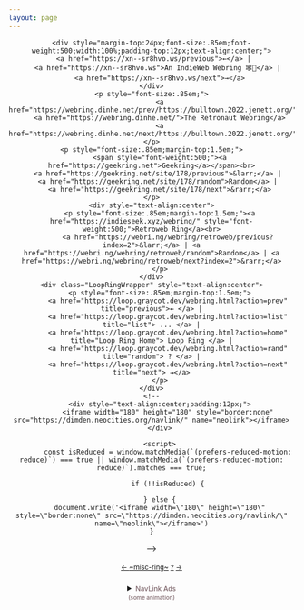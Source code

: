 ```yaml
---
layout: page
---
```


<script>document.title="𝗯𝘂𝗹𝗹𝘁𝗼𝘄𝗻.𝟮𝟬𝟮𝟮 | rings"</script>
<script>
	function showButtons() {
		var wall = document.getElementById("button-wall");
		var x = document.getElementById("buttons");
		wall.style.display = "block";
		x.style.display = "none";
	} 
	function hideButtons() {
		var wall = document.getElementById("button-wall");
		var x = document.getElementById("buttons");
		wall.style.display = "none";
		x.style.display = "block";
	} 
</script>
	
			
				
<div id="rings" style="margin-top:8px;text-align:center;vertical-align:bottom;padding-bottom:32px;">
					
	<div style="margin-top:24px;font-size:.85em;font-weight:500;width:100%;padding-top:12px;text-align:center;">
		<a href="https://xn--sr8hvo.ws/previous">←</a> |   
		<a href="https://xn--sr8hvo.ws">An IndieWeb Webring 🕸💍</a> | 
		<a href="https://xn--sr8hvo.ws/next">→</a>
	</div>
	<p style="font-size:.85em;">
		<a href="https://webring.dinhe.net/prev/https://bulltown.2022.jenett.org/">←</a>
		<a href="https://webring.dinhe.net/">The Retronaut Webring</a>
		<a href="https://webring.dinhe.net/next/https://bulltown.2022.jenett.org/">→</a>
	</p>
	<p style="font-size:.85em;margin-top:1.5em;">
		<span style="font-weight:500;"><a href="https://geekring.net">Geekring</a></span><br>
		<a href="https://geekring.net/site/178/previous">&larr;</a> | 
		<a href="https://geekring.net/site/178/random">Random</a> | 
		<a href="https://geekring.net/site/178/next">&rarr;</a>
	</p>
	<div style="text-align:center">
		<p style="font-size:.85em;margin-top:1.5em;"><a href="https://indieseek.xyz/webring/" style="font-weight:500;">Retroweb Ring</a><br>
			<a href="https://webri.ng/webring/retroweb/previous?index=2">&larr;</a> | <a href="https://webri.ng/webring/retroweb/random">Random</a> | <a href="https://webri.ng/webring/retroweb/next?index=2">&rarr;</a>
		</p>
	</div>
	<div class="LoopRingWrapper" style="text-align:center">
		<p style="font-size:.85em;margin-top:1.5em;">
			<a href="https://loop.graycot.dev/webring.html?action=prev" title="previous">← </a> |
			<a href="https://loop.graycot.dev/webring.html?action=list" title="list"> ... </a> |
			<a href="https://loop.graycot.dev/webring.html?action=home" title="Loop Ring Home"> Loop Ring </a> |
			<a href="https://loop.graycot.dev/webring.html?action=rand" title="random"> ? </a> |
			<a href="https://loop.graycot.dev/webring.html?action=next" title="next"> →</a>
		</p>
	</div>
	<!--
		<div style="text-align:center;padding:12px;">
			<iframe width="180" height="180" style="border:none" src="https://dimden.neocities.org/navlink/" name="neolink"></iframe>
		</div>
					
		<script>
			const isReduced = window.matchMedia(`(prefers-reduced-motion: reduce)`) === true || window.matchMedia(`(prefers-reduced-motion: reduce)`).matches === true;
					
			if (!!isReduced) {
					   
		} else {
		document.write('<iframe width=\"180\" height=\"180\" style=\"border:none\" src=\"https://dimden.neocities.org/navlink/\" name=\"neolink\"></iframe>')
	}
</script>
-->
			   <div id="miscri2" style="font-size:.85em;margin:1.5em auto 0 auto;">
				    <a href='https://miscri.netlify.app/webring?action=prev'> ← </a>
				    <a href='https://miscri.netlify.app/webring?action=home'>~misc-ring~</a>
				    <a href='https://miscri.netlify.app/webring?action=rand'> ?</a>
				    <a href='https://miscri.netlify.app/webring?action=next'> → </a> 
				</div>


<div style="text-align:center;margin-top:1.5em;/*position:relative;left:-8px;*/">
<details>
	<summary>
		<span style="font-size:.85em;margin-top:1.5em;color:#7f676c;">
			<span style="font-weight:500;">NavLink Ads<br><small style="">(some animation)</small>
			</span>
		</span>
	</summary>
	<iframe width="180" height="180" style="border:none;margin-top:12px;/*position:relative;left:8px;*/" src="https://dimden.neocities.org/navlink/" name="neolink"></iframe>
</details>
					
</div>

<script src="/js/freezeframe.min.js"></script>
		
		